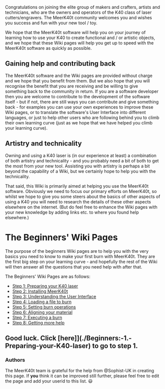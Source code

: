 Congratulations on joining the elite group of makers and crafters, artists and technicians, who are the owners and operators of the K40 class of laser cutters/engravers. The MeerK40t community welcomes you and wishes you success and fun with your new tool / toy.

We hope that the MeerK40t software will help you on your journey of learning how to use your K40 to create functional and / or artistic objects, and we hope that these Wiki pages will help you get up to speed with the MeerK40t software as quickly as possible.

## Gaining help and contributing back
The MeerK40t software and the Wiki pages are provided without charge and we hope that you benefit from them. But we also hope that you will recognise the benefit that you are receiving and be willing to give something back to the community in return. If you are a software developer then you are welcome to contribute to the development of the software itself - but if not, there are still ways you can contribute and give something back - for examples you can use your own experiences to improve these Wiki pages, or to translate the software's User Interface into different languages, or just to help other users who are following behind you to climb their own learning curve (just as we hope that we have helped you climb your learning curve).

## Artistry and technicality
Owning and using a K40 laser is (in our experience at least) a combination of both artistry and technicality - and you probably need a bit of both to get the most from your new tool. Assisting you with artistry is perhaps a bit beyond the capability of a Wiki, but we certainly hope to help you with the technicality.

That said, this Wiki is primarily aimed at helping you use the MeerK40t software. Obviously we need to focus our primary efforts on MeerK40t, so whilst we hope to give you some steers about the basics of other aspects of using a K40 you will need to research the details of these other aspects elsewhere on the internet. (But do feel free to enhance the Wiki pages with your new knowledge by adding links etc. to where you found help elsewhere.)

# The Beginners' Wiki Pages
The purpose of the beginners Wiki pages are to help you with the very basics you need to know to make your first burn with MeerK40t. They are the first big step on your learning curve - and hopefully the rest of the Wiki will then answer all the questions that you need help with after that.

The Beginners' Wiki Pages are as follows:

* [Step 1: Preparing your K40 laser](./Beginners:-1.-Preparing-your-K40-laser)
* [Step 2: Installing MeerK40t](./Beginners:-2.-Installing-MeerK40t)
* [Step 3: Understanding the User Interface](./Beginners:-3.-The-User-Interface)
* [Step 4: Loading a file to burn](./Beginners:-4.-Loading-an-SVG-file-or-image)
* [Step 5: Setting burn operations](./Beginners:-5.-Setting-burn-operations)
* [Step 6: Aligning your material](./Beginners:-6.-Aligning-your-material)
* [Step 7: Executing a burn](./Beginners:-7.-Executing-a-burn)
* [Step 8: Getting more help](./Beginners:-8.-Getting-more-help)

Good luck. Click [here]](./Beginners:-1.-Preparing-your-K40-laser) to go to step 1.
---
### Authors
The MeerK40t team is grateful for the help from @Sophist-UK in creating this page. If **you** think it can be improved still further, please feel free to edit the page and add your userid to this list. 😃